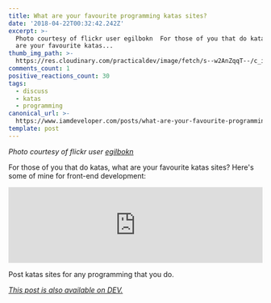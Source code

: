 ```yaml
---
title: What are your favourite programming katas sites?
date: '2018-04-22T00:32:42.242Z'
excerpt: >-
  Photo courtesy of flickr user egilbokn  For those of you that do katas, what
  are your favourite katas...
thumb_img_path: >-
  https://res.cloudinary.com/practicaldev/image/fetch/s--w2AnZqqT--/c_imagga_scale,f_auto,fl_progressive,h_420,q_auto,w_1000/https://thepracticaldev.s3.amazonaws.com/i/qlvdfwxlexb8f27jy7c1.jpg
comments_count: 1
positive_reactions_count: 30
tags:
  - discuss
  - katas
  - programming
canonical_url: >-
  https://www.iamdeveloper.com/posts/what-are-your-favourite-programming-katas-site-ke2/
template: post
---
```



_Photo courtesy of flickr user [egilbokn](https://www.flickr.com/photos/29069071@N00/213242132/in/photolist-jQVsu-4HSwnj-3nJhLE-Rk8YM-cGPCCj-3nDpKe-cGPCp1-ZmkmDB-7Y38tj-384fEd-Qp4JA-6maTGE-r5Yuy8-cGPCJm-jMjUhQ-rpsLdw-Ft6BgK-3nJkyj-6hjyUk-aQHgie-n4c66g-7UJs4W-e1HJvo-5dRuKB-9pok19-8SwbzX-aCggWk-8Sw9xr-3nJ9zC-zQgDA-6hoAgj-Ee2CCT-7kmRmm-Z1yJFh-74tGsq-8uRvzX-8Gp3Lb-eVYRiq-ah7z9w-5WfNUu-4HSAXq-7Byx3F-6DAk8h-3nDLRc-7XMp4T-7XQDbj-3nJeSG-9ocbQa-a4qD37-5WfQk5)_

For those of you that do katas, what are your favourite katas sites? Here's some of mine for front-end development:


<iframe class="liquidTag" src="https://dev.to/embed/twitter?args=892226421430652929" style="border: 0; width: 100%;"></iframe>



Post katas sites for any programming that you do.

*[This post is also available on DEV.](https://dev.to/nickytonline/what-are-your-favourite-programming-katas-site-ke2)*


<script>
const parent = document.getElementsByTagName('head')[0];
const script = document.createElement('script');
script.type = 'text/javascript';
script.src = 'https://cdnjs.cloudflare.com/ajax/libs/iframe-resizer/4.1.1/iframeResizer.min.js';
script.charset = 'utf-8';
script.onload = function() {
    window.iFrameResize({}, '.liquidTag');
};
parent.appendChild(script);
</script>    
